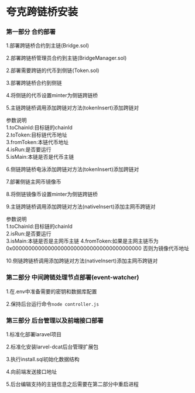 # 夸克跨链桥安装


### 第一部分 合约部署

1.部署跨链桥合约到主链(Bridge.sol)

2.部署跨链桥管理员合约到主链(BridgeManager.sol)

2.部署需要跨链的代币到侧链(Token.sol)

3.部署跨链桥合约到侧链

4.将侧链的代币设置minter为侧链跨链桥

5.主链跨链桥调用添加跨链对方法(tokenInsert)添加跨链对

参数说明  
1.toChainId:目标链的chainId  
2.toToken:目标链代币地址  
3.fromToken:本链代币地址  
4.isRun:是否要运行  
5.isMain:本链是否是代币主链

6.侧链跨链桥电泳添加跨链对方法(tokenInsert)添加跨链对


7.部署侧链主网币镜像币


8.将侧链镜像币设置minter为侧链跨链桥


9.主链跨链桥调用添加跨链对方法(nativeInsert)添加主网币跨链对

参数说明  
1.toChainId:目标链的chainId  
2.isRun:是否要运行  
3.isMain:本链是否是主网币主链
4.fromToken:如果是主网主链币为0x0000000000000000000000000000000000000000 否则为镜像代币地址


10.侧链跨链桥调用添加跨链对方法(nativeInsert)添加主网币跨链对


### 第二部分 中间跨链处理节点部署(event-watcher)


1.在.env中准备需要的密钥和数据库配置


2.保持后台运行命令`node controller.js`


### 第三部分 后台管理以及前端接口部署



1.标准化部署laravel项目



2.标准化安装larvel-dcat后台管理扩展包



3.执行install.sql初始化数据结构



4.向前端发送接口地址



5.后台编辑支持的主链信息之后需要在第二部分中重启进程